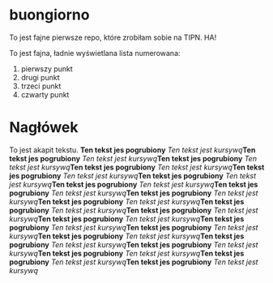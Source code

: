 # buongiorno
To jest fajne pierwsze repo, które zrobiłam sobie na TIPN. HA!

To jest fajna, ładnie wyświetlana lista numerowana:
1. pierwszy punkt
1. drugi punkt
1. trzeci punkt
6666. czwarty punkt

# Nagłówek

To jest akapit tekstu. **Ten tekst jes pogrubiony** *Ten tekst jest kursywą***Ten tekst jes pogrubiony** *Ten tekst jest kursywą***Ten tekst jes pogrubiony** *Ten tekst jest kursywą***Ten tekst jes pogrubiony** *Ten tekst jest kursywą***Ten tekst jes pogrubiony** *Ten tekst jest kursywą***Ten tekst jes pogrubiony** *Ten tekst jest kursywą***Ten tekst jes pogrubiony** *Ten tekst jest kursywą***Ten tekst jes pogrubiony** *Ten tekst jest kursywą***Ten tekst jes pogrubiony** *Ten tekst jest kursywą***Ten tekst jes pogrubiony** *Ten tekst jest kursywą***Ten tekst jes pogrubiony** *Ten tekst jest kursywą***Ten tekst jes pogrubiony** *Ten tekst jest kursywą***Ten tekst jes pogrubiony** *Ten tekst jest kursywą***Ten tekst jes pogrubiony** *Ten tekst jest kursywą***Ten tekst jes pogrubiony** *Ten tekst jest kursywą***Ten tekst jes pogrubiony** *Ten tekst jest kursywą***Ten tekst jes pogrubiony** *Ten tekst jest kursywą***Ten tekst jes pogrubiony** *Ten tekst jest kursywą***Ten tekst jes pogrubiony** *Ten tekst jest kursywą***Ten tekst jes pogrubiony** *Ten tekst jest kursywą***Ten tekst jes pogrubiony** *Ten tekst jest kursywą*
